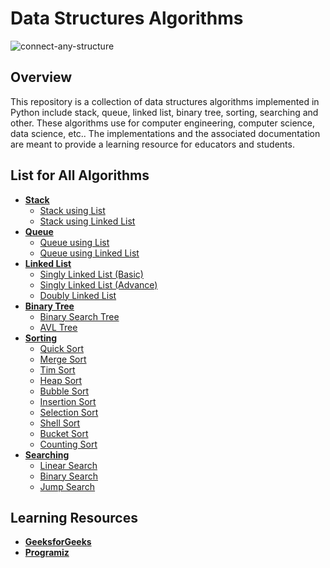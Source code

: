 # Data Structures Algorithms

![connect-any-structure](https://user-images.githubusercontent.com/86193685/205382575-03594fa1-0481-4d27-a768-3e9c9e565958.gif)

## Overview
This repository is a collection of data structures algorithms implemented in Python include stack, queue, linked list, binary tree, sorting, searching and other. These algorithms use for computer engineering, computer science, data science, etc.. The implementations and the associated documentation are meant to provide a learning resource for educators and students.

## List for All Algorithms
+ <b><a href="https://github.com/Bourbxn/data-structures-algorithms/tree/main/stack">Stack</a></b>
  - <a href="https://github.com/Bourbxn/data-structures-algorithms/tree/main/stack/stack_list.py">Stack using List</a>
  - <a href="https://github.com/Bourbxn/data-structures-algorithms/tree/main/stack/stack_linked_list.py">Stack using Linked List</a>
+ <b><a href="https://github.com/Bourbxn/data-structures-algorithms/tree/main/queue">Queue</a></b>
  - <a href="https://github.com/Bourbxn/data-structures-algorithms/tree/main/queue/queue_list.py">Queue using List</a>
  - <a href="https://github.com/Bourbxn/data-structures-algorithms/tree/main/queue/queue_linked_list.py">Queue using Linked List</a>
+ <b><a href="https://github.com/Bourbxn/data-structures-algorithms/tree/main/linked-list">Linked List</a></b>
  - <a href="https://github.com/Bourbxn/data-structures-algorithms/tree/main/linked-list/singly_linked_list_1.py">Singly Linked List (Basic)</a>
  - <a href="https://github.com/Bourbxn/data-structures-algorithms/tree/main/linked-list/singly_linked_list_2.py">Singly Linked List (Advance)</a>
  - <a href="https://github.com/Bourbxn/data-structures-algorithms/tree/main/linked-list/doubly_linked_list.py">Doubly Linked List</a>
+ <b><a href="https://github.com/Bourbxn/data-structures-algorithms/tree/main/binary-tree">Binary Tree</a></b>
  - <a href="https://github.com/Bourbxn/data-structures-algorithms/tree/main/binary-tree/binary_search_tree.py">Binary Search Tree</a>
  - <a href="https://github.com/Bourbxn/data-structures-algorithms/tree/main/binary-tree/avl_tree.py">AVL Tree</a>
+ <b><a href="https://github.com/Bourbxn/data-structures-algorithms/tree/main/sorting">Sorting</a></b>
  - <a href="https://github.com/Bourbxn/data-structures-algorithms/blob/main/sorting/quick_sort.py">Quick Sort</a>
  - <a href="https://github.com/Bourbxn/data-structures-algorithms/blob/main/sorting/merge_sort.py">Merge Sort</a>
  - <a href="https://github.com/Bourbxn/data-structures-algorithms/blob/main/sorting/tim_sort.py">Tim Sort</a>
  - <a href="https://github.com/Bourbxn/data-structures-algorithms/blob/main/sorting/heap_sort.py">Heap Sort</a>
  - <a href="https://github.com/Bourbxn/data-structures-algorithms/blob/main/sorting/bubble_sort.py">Bubble Sort</a>
  - <a href="https://github.com/Bourbxn/data-structures-algorithms/blob/main/sorting/insertion_sort.py">Insertion Sort</a>
  - <a href="https://github.com/Bourbxn/data-structures-algorithms/blob/main/sorting/selection_sort.py">Selection Sort</a>
  - <a href="https://github.com/Bourbxn/data-structures-algorithms/blob/main/sorting/shell_sort.py">Shell Sort</a>
  - <a href="https://github.com/Bourbxn/data-structures-algorithms/blob/main/sorting/bucket_sort.py">Bucket Sort</a>
  - <a href="https://github.com/Bourbxn/data-structures-algorithms/blob/main/sorting/counting_sort.py">Counting Sort</a>
+ <b><a href="https://github.com/Bourbxn/data-structures-algorithms/tree/main/searching">Searching</a></b>
  - <a href="https://github.com/Bourbxn/data-structures-algorithms/tree/main/searching/linear_search.py">Linear Search</a>
  - <a href="https://github.com/Bourbxn/data-structures-algorithms/tree/main/searching/binary_search.py">Binary Search</a>
  - <a href="https://github.com/Bourbxn/data-structures-algorithms/tree/main/searching/jump_search.py">Jump Search</a>

## Learning Resources
- <b><a href="https://www.geeksforgeeks.org/">GeeksforGeeks</a></b>
-  <b><a href="https://www.programiz.com/">Programiz</a></b>
